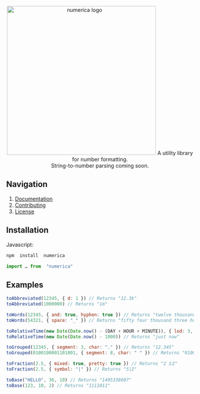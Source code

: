 <p align="center">
    <picture>
        <source media="(prefers-color-scheme: dark)" srcset=".github/assets/logo-dark.svg">
        <source media="(prefers-color-scheme: light)" srcset=".github/assets/logo-light.svg">
        <img alt="numerica logo" src="assets/logo-light.svg" width="400">
    </picture>
    A utility library for number formatting.<br>String-to-number parsing coming soon.
</p>

## Navigation
1. [Documentation](https://numerica.js.org)
2. [Contributing](https://github.com/alyshukry/numerica?tab=contributing-ov-file#collaborating-guide)
3. [License](https://github.com/alyshukry/numerica?tab=MIT-1-ov-file)
## Installation
Javascript:
```bash
npm  install  numerica
```
```js
import … from  "numerica"
```
## Examples
```js
toAbbreviated(12345, { d: 1 }) // Returns "12.3k"
toAbbreviated(1000000) // Returns "1m"
```
```js
toWords(12345, { and: true, hyphen: true }) // Returns "twelve thousand three hundred and forty-five"
toWords(54321, { space: "_" }) // Returns "fifty four thousand three hundred twenty one"
```
```js
toRelativeTime(new Date(Date.now() - (DAY + HOUR + MINUTE)), { lod: 3, separator: ' • ' }) // Returns "1 day • 1 hour • 1 minute ago"
toRelativeTime(new Date(Date.now() - 1000)) // Returns "just now"
```
```js
toGrouped(12345, { segment: 3, char: "." }) // Returns "12.345"
toGrouped(0100100001101001, { segment: 8, char: " " }) // Returns "01001000 01101001"
```
```js
toFraction(2.5, { mixed: true, pretty: true }) // Returns "2 1⁄2"
toFraction(2.5, { symbol: "|" }) // Returns "5|2"
```
```js
toBase("HELLO", 36, 10) // Returns "1495338607"
toBase(123, 10, 2) // Returns "1111011"
```